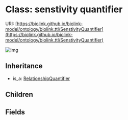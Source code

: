 # Class: senstivity quantifier




URI: [https://biolink.github.io/biolink-model/ontology/biolink.ttl/SenstivityQuantifier](https://biolink.github.io/biolink-model/ontology/biolink.ttl/SenstivityQuantifier)

![img](http://yuml.me/diagram/nofunky;dir:TB/class/\[RelationshipQuantifier]^-\[SenstivityQuantifier])
## Inheritance

 *  is_a: [RelationshipQuantifier](RelationshipQuantifier.md)
## Children

## Fields

